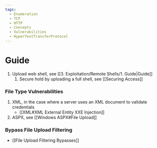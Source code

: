 ```yaml
---
tags:
  - Enumeration
  - TCP
  - HTTP
  - Concepts
  - Vulnerabilities
  - HyperTextTransferProtocol
---
```

# Guide

1. Upload web shell, see [[3. Exploitation/Remote Shells/1. Guide|Guide]]
	1. Secure hold by uploading a full shell, see [[Securing Access]]

### File Type Vulnerabilities

1. XML, in the case where a server uses an XML document to validate credentials
	* [[XML#XML External Entity XXE Injection]]
2. ASPX, see [[Windows ASPX#File Upload]]

### Bypass File Upload Filtering

* [[File Upload Filtering Bypasses]]
